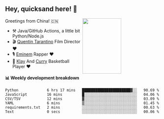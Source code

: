 ## Hey, quicksand here! 🏃
[<img align="right" width="50%" height='180' src="https://quicksandznzn.github.io/image/warriors.jpg">](https://github.com/quicksandznzn)
<!--
[<img align="right" width="50%" src="https://github-readme-stats.vercel.app/api?username=quicksandznzn&theme=dark&show_icons=true">](https://github.com/quicksandznzn)
-->


Greetings from China! 🇨🇳

- ⚒️ Java/GitHub Actions, a little bit Python/Node.js
- 🎬 [Quentin Tarantino](https://www.instagram.com/tarantinoxx/) Film Director ❤️
- 🎙 [Eminem](https://www.instagram.com/eminem/) Rapper ❤️
- 🏀 [Klay](https://www.instagram.com/klaythompson/) And [Curry](https://www.instagram.com/stephencurry30/) Basketball Player ❤️


#### :bar_chart: Weekly development breakdown
<!--START_SECTION:waka-->

```text
Python             6 hrs 17 mins   ██████████████████████▓░░   90.69 %
JavaScript         16 mins         █░░░░░░░░░░░░░░░░░░░░░░░░   04.06 %
CSV/TSV            12 mins         ▓░░░░░░░░░░░░░░░░░░░░░░░░   03.09 %
YAML               6 mins          ▒░░░░░░░░░░░░░░░░░░░░░░░░   01.45 %
requirements.txt   2 mins          ░░░░░░░░░░░░░░░░░░░░░░░░░   00.63 %
Text               0 secs          ░░░░░░░░░░░░░░░░░░░░░░░░░   00.06 %
```

<!--END_SECTION:waka-->
